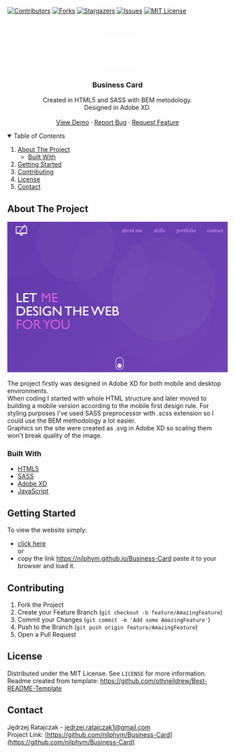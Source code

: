 <!-- PROJECT SHIELDS -->
[![Contributors][contributors-shield]][contributors-url]
[![Forks][forks-shield]][forks-url]
[![Stargazers][stars-shield]][stars-url]
[![Issues][issues-shield]][issues-url]
[![MIT License][license-shield]][license-url]



<!-- PROJECT LOGO -->
<br />
<p align="center">
  <a href="https://nilphym.github.io/Business-Card/">
    <img src="images/favicon.svg" alt="Logo" width="80" height="80">
  </a>

  <h3 align="center">Business Card</h3>

  <p align="center">
    Created in HTML5 and SASS with BEM metodology.
    <br />
    Designed in Adobe XD.
    <br />
    <br />
    <a href="https://nilphym.github.io/Business-Card">View Demo</a>
    ·
    <a href="https://github.com/nilphym/Business-Card/issues">Report Bug</a>
    ·
    <a href="https://github.com/nilphym/Business-Card/issues">Request Feature</a>
  </p>
</p>



<!-- TABLE OF CONTENTS -->
<details open="open">
  <summary>Table of Contents</summary>
  <ol>
    <li>
      <a href="#about-the-project">About The Project</a>
      <ul>
        <li><a href="#built-with">Built With</a></li>
      </ul>
    </li>
    <li><a href="#getting-started">Getting Started</a></li>
    <li><a href="#contributing">Contributing</a></li>
    <li><a href="#license">License</a></li>
    <li><a href="#contact">Contact</a></li>
  </ol>
</details>



<!-- ABOUT THE PROJECT -->
## About The Project

[![Business Card Screen Shot][product-screenshot]](https://nilphym.github.io/Business-Card)

The project firstly was designed in Adobe XD for both mobile and desktop environments.<br />
When coding I started with whole HTML structure and later moved to building a mobile version according to the mobile first design rule.
For styling purposes I've used SASS preprocessor with .scss extension so I could use the BEM methodology a lot easier.<br />
Graphics on the site were created as .svg in Adobe XD so scaling them won't break quality of the image.<br />



### Built With

* [HTML5](https://html.spec.whatwg.org)
* [SASS](https://sass-lang.com)
* [Adobe XD](https://www.adobe.com/products/xd.html)
* [JavaScript](https://developer.mozilla.org/en-US/docs/Web/JavaScript)



<!-- GETTING STARTED -->
## Getting Started

To view the website simply: 
* [click here](https://nilphym.github.io/Business-Card)  
or
* copy the link https://nilphym.github.io/Business-Card paste it to your browser and load it.



<!-- CONTRIBUTING -->
## Contributing

1. Fork the Project
2. Create your Feature Branch (`git checkout -b feature/AmazingFeature`)
3. Commit your Changes (`git commit -m 'Add some AmazingFeature'`)
4. Push to the Branch (`git push origin feature/AmazingFeature`)
5. Open a Pull Request



<!-- LICENSE -->
## License

Distributed under the MIT License. See `LICENSE` for more information.  
Readme created from template: https://github.com/othneildrew/Best-README-Template



<!-- CONTACT -->
## Contact

Jędrzej Ratajczak - jedrzej.ratajczak1@gmail.com  
Project Link: [https://github.com/nilphym/Business-Card](https://github.com/nilphym/Business-Card)




<!-- MARKDOWN LINKS & IMAGES -->
<!-- https://www.markdownguide.org/basic-syntax/#reference-style-links -->
[contributors-shield]: https://img.shields.io/github/contributors/nilphym/Business-Card.svg?style=for-the-badge
[contributors-url]: https://github.com/nilphym/Business-Card/graphs/contributors
[forks-shield]: https://img.shields.io/github/forks/nilphym/Business-Card.svg?style=for-the-badge
[forks-url]: https://github.com/nilphym/Business-Card/network/members
[stars-shield]: https://img.shields.io/github/stars/nilphym/Business-Card.svg?style=for-the-badge
[stars-url]: https://github.com/nilphym/Business-Card/stargazers
[issues-shield]: https://img.shields.io/github/issues/nilphym/Business-Card.svg?style=for-the-badge
[issues-url]: https://github.com/nilphym/Business-Card/issues
[license-shield]: https://img.shields.io/badge/License-MIT-green.svg?style=for-the-badge
[license-url]: https://github.com/nilphym/Business-Card/LICENSE
[product-screenshot]: images/screenshot.png
